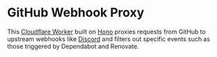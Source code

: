 # GitHub Webhook Proxy

This [Cloudflare Worker](https://workers.cloudflare.com/) built on [Hono](https://hono.dev/) proxies requests from GitHub to upstream webhooks like [Discord](https://support.discord.com/hc/en-us/articles/228383668-Intro-to-Webhooks) and filters out specific events such as those triggered by Dependabot and Renovate.
